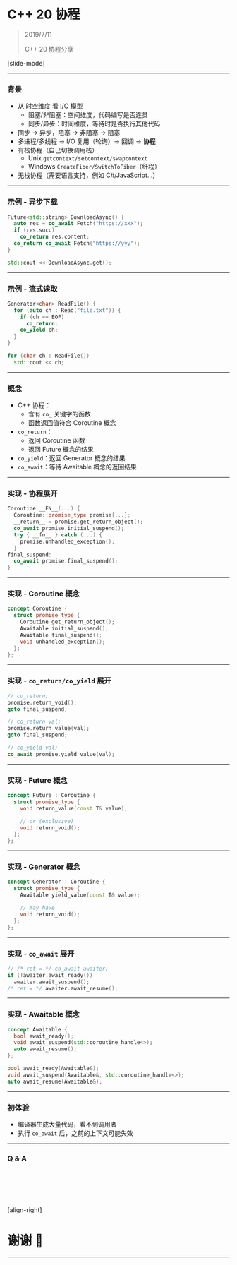 ﻿# C++ 20 协程

> 2019/7/11
> 
> C++ 20 协程分享

[slide-mode]

---

### 背景

- [从 时空维度 看 I/O 模型](IO-Models.md)
  - 阻塞/非阻塞：空间维度，代码编写是否连贯
  - 同步/异步：时间维度，等待时是否执行其他代码
- 同步 -> 异步，阻塞 -> 非阻塞 -> 阻塞
- 多进程/多线程 -> I/O 复用（轮询）-> 回调 -> **协程**
- 有栈协程（自己切换调用栈）
  - Unix `getcontext/setcontext/swapcontext`
  - Windows `CreateFiber/SwitchToFiber`（纤程）
- 无栈协程（需要语言支持，例如 C#/JavaScript...）

---

### 示例 - 异步下载

``` cpp
Future<std::string> DownloadAsync() {
  auto res = co_await Fetch("https://xxx");
  if (res.succ)
    co_return res.content;
  co_return co_await Fetch("https://yyy");
}

std::cout << DownloadAsync.get();
```

---

### 示例 - 流式读取

``` cpp
Generator<char> ReadFile() {
  for (auto ch : Read("file.txt")) {
    if (ch == EOF)
      co_return;
    co_yield ch;
  }
}

for (char ch : ReadFile())
  std::cout << ch;
```

---

### 概念

- C++ 协程：
  - 含有 `co_` 关键字的函数
  - 函数返回值符合 Coroutine 概念
- `co_return`：
  - 返回 Coroutine 函数
  - 返回 Future 概念的结果
- `co_yield`：返回 Generator 概念的结果
- `co_await`：等待 Awaitable 概念的返回结果

---

### 实现 - 协程展开

``` cpp
Coroutine __FN__(...) {
  Coroutine::promise_type promise{...};
  __return__ = promise.get_return_object();
  co_await promise.initial_suspend();
  try { __fn__ } catch (...) {
    promise.unhandled_exception();
  }
final_suspend:
  co_await promise.final_suspend();
}
```

---

### 实现 - Coroutine 概念

``` cpp
concept Coroutine {
  struct promise_type {
    Coroutine get_return_object();
    Awaitable initial_suspend();
    Awaitable final_suspend();
    void unhandled_exception();
  };
};
```

---

### 实现 - `co_return/co_yield` 展开

``` cpp
// co_return;
promise.return_void();
goto final_suspend;

// co_return val;
promise.return_value(val);
goto final_suspend;

// co_yield val;
co_await promise.yield_value(val);
```

---

### 实现 - Future 概念

``` cpp
concept Future : Coroutine {
  struct promise_type {
    void return_value(const T& value);

    // or (exclusive)
    void return_void();
  };
};
```

---

### 实现 - Generator 概念

``` cpp
concept Generator : Coroutine {
  struct promise_type {
    Awaitable yield_value(const T& value);

    // may have
    void return_void();
  };
};
```

---

### 实现 - `co_await` 展开

``` cpp
// /* ret = */ co_await awaiter;
if (!awaiter.await_ready())
  awaiter.await_suspend();
/* ret = */ awaiter.await_resume();
```

---

### 实现 - Awaitable 概念

``` cpp
concept Awaitable {
  bool await_ready();
  void await_suspend(std::coroutine_handle<>);
  auto await_resume();
};

bool await_ready(Awaitable&);
void await_suspend(Awaitable&, std::coroutine_handle<>);
auto await_resume(Awaitable&);
```

---

### 初体验

- 编译器生成大量代码，看不到调用者
- 执行 `co_await` 后，之前的上下文可能失效

---

### Q & A

<br/>
<br/>
<br/>
<br/>

[align-right]

# 谢谢 🙂

---
